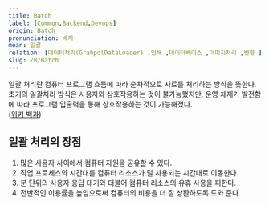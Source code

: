 ```yaml
---
title: Batch
label: [Common,Backend,Devops]
origin: Batch
pronunciation: 배치
mean: 일괄
relation: [데이터처리(GrahpqlDataLoader) ,인쇄 ,데이터베이스 ,이미지처리 ,변환 ]
slug: /B/Batch
---
```


<content>


<p>일괄 처리란 컴퓨터 프로그램 흐름에 따라 순차적으로 자료를 처리하는 방식을 뜻한다. 초기의 일괄처리 방식은 사용자와 상호작용하는 것이 불가능했지만, 운영 체제가 발전함에 따라 프로그램 입출력을 통해 상호작용하는 것이 가능해졌다.<br />
(<a href="https://ko.wikipedia.org/wiki/%EC%9D%BC%EA%B4%84_%EC%B2%98%EB%A6%AC">위키 백과</a>)</p>
<h2 id="일괄-처리의-장점">일괄 처리의 장점</h2>
<ol>
<li>많은 사용자 사이에서 컴퓨터 자원을 공유할 수 있다.</li>
<li>작업 프로세스의 시간대를 컴퓨터 리소스가 덜 사용되는 시간대로 이동한다.</li>
<li>분 단위의 사용자 응답 대기와 더불어 컴퓨터 리소스의 유휴 사용을 피한다.</li>
<li>전반적인 이용률을 높임으로써 컴퓨터의 비용을 더 잘 상환하도록 도와 준다.</li>
</ol>


</content>
